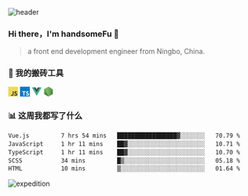 ![header](https://raw.githubusercontent.com/fzq1998/fzq1998/master/header.png)

### Hi there，I'm handsomeFu 👋

> a front end development engineer from Ningbo, China.

### 🔧 我的搬砖工具
<code><img height="20" src="https://raw.githubusercontent.com/github/explore/80688e429a7d4ef2fca1e82350fe8e3517d3494d/topics/javascript/javascript.png" alt="javascript"></code>
<code><img height="20" src="https://raw.githubusercontent.com/github/explore/80688e429a7d4ef2fca1e82350fe8e3517d3494d/topics/typescript/typescript.png" alt="typescript"></code>
<code><img height="20" src="https://raw.githubusercontent.com/github/explore/80688e429a7d4ef2fca1e82350fe8e3517d3494d/topics/vue/vue.png" alt="vue"></code>
<code><img height="20" src="https://raw.githubusercontent.com/github/explore/80688e429a7d4ef2fca1e82350fe8e3517d3494d/topics/nodejs/nodejs.png" alt="nodejs"></code>



### 📊 这周我都写了什么
<!--START_SECTION:waka-->

```txt
Vue.js         7 hrs 54 mins   █████████████████▓░░░░░░░   70.79 %
JavaScript     1 hr 11 mins    ██▓░░░░░░░░░░░░░░░░░░░░░░   10.71 %
TypeScript     1 hr 11 mins    ██▓░░░░░░░░░░░░░░░░░░░░░░   10.70 %
SCSS           34 mins         █▒░░░░░░░░░░░░░░░░░░░░░░░   05.18 %
HTML           10 mins         ▒░░░░░░░░░░░░░░░░░░░░░░░░   01.64 %
```

<!--END_SECTION:waka-->


![expedition](https://raw.githubusercontent.com/fzq1998/fzq1998/master/expedition.gif)


